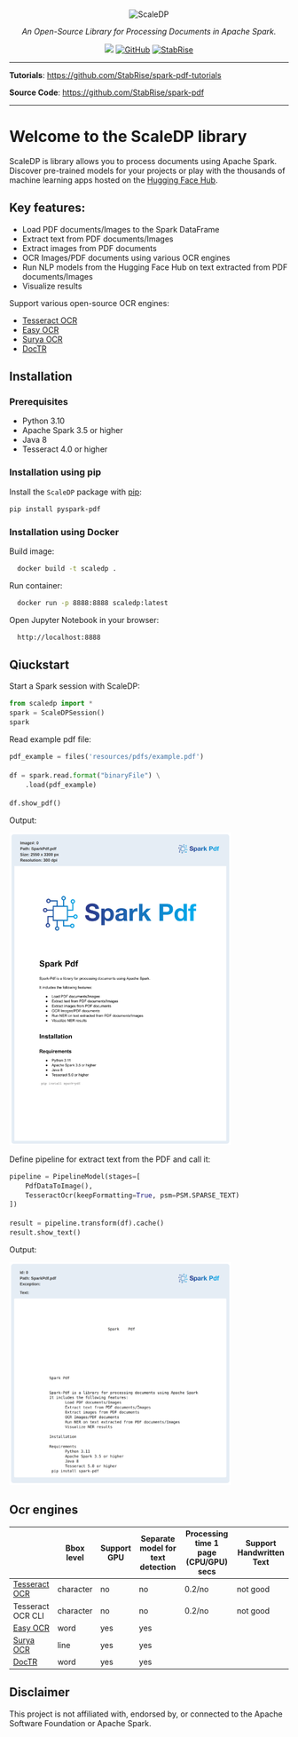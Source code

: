 
<p align="center">
  <br/>
    <img alt="ScaleDP" src="https://stabrise.com/media/filer_public_thumbnails/filer_public/4a/7d/4a7d97c2-50d7-4b7a-9902-af2df9b574da/scaledplogo.png__1000x300_subsampling-2.webp" width="450" style="max-width: 100%;">
  <br/>
</p>

<p align="center">
    <i>An Open-Source Library for Processing Documents in Apache Spark.</i>
</p>

<p align="center">
    <a href="https://pypi.org/project/pyspark-pdf/" alt="Package on PyPI"><img src="https://img.shields.io/pypi/v/pyspark-pdf.svg" /></a>
    <a href="https://github.com/stabrise/spark-pdf/blob/main/LICENSE"><img alt="GitHub" src="https://img.shields.io/github/license/stabrise/spark-pdf.svg?color=blue"></a>
    <a href="https://stabrise.com"><img alt="StabRise" src="https://img.shields.io/badge/powered%20by-StabRise-orange.svg?style=flat&colorA=E1523D&colorB=007D8A"></a>
</p>

---

**Tutorials**: <a href="https://github.com/StabRise/spark-pdf-tutorials/" target="_blank">https://github.com/StabRise/spark-pdf-tutorials</a>

**Source Code**: <a href="https://github.com/StabRise/spark-pdf/" target="_blank">https://github.com/StabRise/spark-pdf</a>

---

# Welcome to the ScaleDP library

ScaleDP is library allows you to process documents using Apache Spark.  Discover pre-trained models for your projects or play with the thousands of machine learning apps hosted on the [Hugging Face Hub](https://huggingface.co/).

## Key features:

- Load PDF documents/Images to the Spark DataFrame
- Extract text from PDF documents/Images
- Extract images from PDF documents
- OCR Images/PDF documents using various OCR engines
- Run NLP models from the Hugging Face Hub on text extracted from PDF documents/Images
- Visualize results

Support various open-source OCR engines:

 - [Tesseract OCR](https://github.com/tesseract-ocr/tesseract) 
 - [Easy OCR](https://github.com/JaidedAI/EasyOCR)   
 - [Surya OCR](https://github.com/VikParuchuri/surya) 
 - [DocTR](https://github.com/mindee/doctr) 

## Installation

### Prerequisites

- Python 3.10
- Apache Spark 3.5 or higher
- Java 8
- Tesseract 4.0 or higher

### Installation using pip

Install the `ScaleDP` package with [pip](https://pypi.org/project/pyspark-pdf/):

```bash
pip install pyspark-pdf
```

### Installation using Docker

Build image:

```bash
  docker build -t scaledp .
```

Run container:
```bash
  docker run -p 8888:8888 scaledp:latest
```

Open Jupyter Notebook in your browser:
```bash
  http://localhost:8888
```

## Qiuckstart

Start a Spark session with ScaleDP:

```python
from scaledp import *
spark = ScaleDPSession()
spark
```

Read example pdf file:

```python
pdf_example = files('resources/pdfs/example.pdf')

df = spark.read.format("binaryFile") \
    .load(pdf_example)

df.show_pdf()
```
Output:

<img src="images/PdfOutput.png" width="400">

Define pipeline for extract text from the PDF and call it:

```python
pipeline = PipelineModel(stages=[
    PdfDataToImage(),
    TesseractOcr(keepFormatting=True, psm=PSM.SPARSE_TEXT)
])

result = pipeline.transform(df).cache()
result.show_text()
```

Output:

<img src="images/TextOutput.png" width="400">

## Ocr engines

|                   | Bbox  level | Support GPU | Separate model  for text detection | Processing time 1 page (CPU/GPU) secs | Support Handwritten Text |
|-------------------|-------------|-------------|------------------------------------|---------------------------------------|--------------------------|
| [Tesseract OCR](https://github.com/tesseract-ocr/tesseract)     | character   | no          | no                                 | 0.2/no                                | not good                 |
| Tesseract OCR CLI | character   | no          | no                                 | 0.2/no                                | not good                 |
| [Easy OCR](https://github.com/JaidedAI/EasyOCR)          | word        | yes         | yes                                |                                       |                          |
| [Surya OCR](https://github.com/VikParuchuri/surya)         | line        | yes         | yes                                |                                       |                          |
| [DocTR](https://github.com/mindee/doctr)       | word        | yes         | yes                                |                                       |                          |


## Disclaimer

This project is not affiliated with, endorsed by, or connected to the Apache Software Foundation or Apache Spark.
